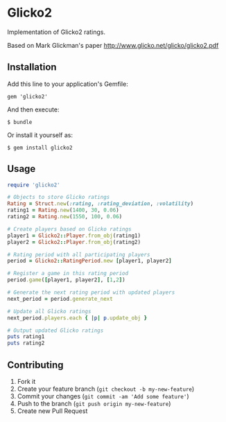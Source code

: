 # Glicko2

Implementation of Glicko2 ratings.

Based on Mark Glickman's paper http://www.glicko.net/glicko/glicko2.pdf

## Installation

Add this line to your application's Gemfile:

    gem 'glicko2'

And then execute:

    $ bundle

Or install it yourself as:

    $ gem install glicko2

## Usage

```ruby
require 'glicko2'

# Objects to store Glicko ratings
Rating = Struct.new(:rating, :rating_deviation, :volatility)
rating1 = Rating.new(1400, 30, 0.06)
rating2 = Rating.new(1550, 100, 0.06)

# Create players based on Glicko ratings
player1 = Glicko2::Player.from_obj(rating1)
player2 = Glicko2::Player.from_obj(rating2)

# Rating period with all participating players
period = Glicko2::RatingPeriod.new [player1, player2]

# Register a game in this rating period
period.game([player1, player2], [1,2])

# Generate the next rating period with updated players
next_period = period.generate_next

# Update all Glicko ratings
next_period.players.each { |p| p.update_obj }

# Output updated Glicko ratings
puts rating1
puts rating2
```

## Contributing

1. Fork it
2. Create your feature branch (`git checkout -b my-new-feature`)
3. Commit your changes (`git commit -am 'Add some feature'`)
4. Push to the branch (`git push origin my-new-feature`)
5. Create new Pull Request
